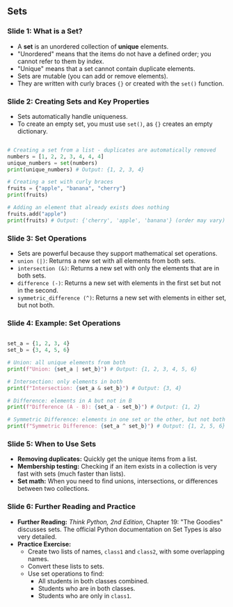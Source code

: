 ## Sets

### Slide 1: What is a Set?

  * A **set** is an unordered collection of **unique** elements.
  * "Unordered" means that the items do not have a defined order; you cannot refer to them by index.
  * "Unique" means that a set cannot contain duplicate elements.
  * Sets are mutable (you can add or remove elements).
  * They are written with curly braces `{}` or created with the `set()` function.

### Slide 2: Creating Sets and Key Properties

  * Sets automatically handle uniqueness.
  * To create an empty set, you must use `set()`, as `{}` creates an empty dictionary.

<!-- end list -->
```py

# Creating a set from a list - duplicates are automatically removed
numbers = [1, 2, 2, 3, 4, 4, 4]
unique_numbers = set(numbers)
print(unique_numbers) # Output: {1, 2, 3, 4}

# Creating a set with curly braces
fruits = {"apple", "banana", "cherry"}
print(fruits)

# Adding an element that already exists does nothing
fruits.add("apple")
print(fruits) # Output: {'cherry', 'apple', 'banana'} (order may vary)
```
### Slide 3: Set Operations

  * Sets are powerful because they support mathematical set operations.
  * `union (|)`: Returns a new set with all elements from both sets.
  * `intersection (&)`: Returns a new set with only the elements that are in both sets.
  * `difference (-)`: Returns a new set with elements in the first set but not in the second.
  * `symmetric_difference (^)`: Returns a new set with elements in either set, but not both.

### Slide 4: Example: Set Operations
```py

set_a = {1, 2, 3, 4}
set_b = {3, 4, 5, 6}

# Union: all unique elements from both
print(f"Union: {set_a | set_b}") # Output: {1, 2, 3, 4, 5, 6}

# Intersection: only elements in both
print(f"Intersection: {set_a & set_b}") # Output: {3, 4}

# Difference: elements in A but not in B
print(f"Difference (A - B): {set_a - set_b}") # Output: {1, 2}

# Symmetric Difference: elements in one set or the other, but not both
print(f"Symmetric Difference: {set_a ^ set_b}") # Output: {1, 2, 5, 6}
```
### Slide 5: When to Use Sets

  * **Removing duplicates:** Quickly get the unique items from a list.
  * **Membership testing:** Checking if an item exists in a collection is very fast with sets (much faster than lists).
  * **Set math:** When you need to find unions, intersections, or differences between two collections.

### Slide 6: Further Reading and Practice

  * **Further Reading:** *Think Python, 2nd Edition*, Chapter 19: "The Goodies" discusses sets. The official Python documentation on Set Types is also very detailed.
  * **Practice Exercise:**
      * Create two lists of names, `class1` and `class2`, with some overlapping names.
      * Convert these lists to sets.
      * Use set operations to find:
          * All students in both classes combined.
          * Students who are in both classes.
          * Students who are only in `class1`.